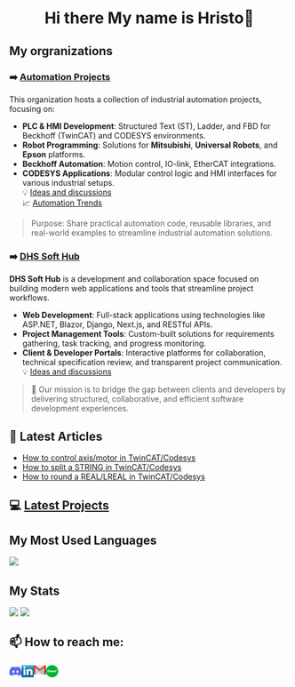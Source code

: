 # <p align="center"> Hi there My name is Hristo👋</p>

<!--
**hganchev/hganchev** is a ✨ _special_ ✨ repository because its `README.md` (this file) appears on your GitHub profile.

Here are some ideas to get you started:

- 🔭 I’m currently working on ...
- 🌱 I’m currently learning ...
- 👯 I’m looking to collaborate on ...
- 🤔 I’m looking for help with ...
- 💬 Ask me about ...
- 📫 How to reach me: ...
- 😄 Pronouns: ...
- ⚡ Fun fact: ...
-->
## My orgranizations
### ➡️ [Automation Projects](https://github.com/Technical-Software-Solutions)
This organization hosts a collection of industrial automation projects, focusing on:

- **PLC & HMI Development**: Structured Text (ST), Ladder, and FBD for Beckhoff (TwinCAT) and CODESYS environments.
- **Robot Programming**: Solutions for **Mitsubishi**, **Universal Robots**, and **Epson** platforms.
- **Beckhoff Automation**: Motion control, IO-link, EtherCAT integrations.
- **CODESYS Applications**: Modular control logic and HMI interfaces for various industrial setups.<br>
💡 [Ideas and discussions](https://github.com/orgs/Technical-Software-Solutions/discussions)<br>
📈 [Automation Trends](https://github.com/Technical-Software-Solutions/industry-automation-trends)<br>
> Purpose: Share practical automation code, reusable libraries, and real-world examples to streamline industrial automation solutions.

### ➡️ [DHS Soft Hub](https://github.com/DHS-Soft-Hub)
**DHS Soft Hub** is a development and collaboration space focused on building modern web applications and tools that streamline project workflows.

- **Web Development**: Full-stack applications using technologies like ASP.NET, Blazor, Django, Next.js, and RESTful APIs.
- **Project Management Tools**: Custom-built solutions for requirements gathering, task tracking, and progress monitoring.
- **Client & Developer Portals**: Interactive platforms for collaboration, technical specification review, and transparent project communication.<br>
💡 [Ideas and discussions](https://github.com/orgs/DHS-Soft-Hub/discussions)

> 🤝 Our mission is to bridge the gap between clients and developers by delivering structured, collaborative, and efficient software development experiences.

## :newspaper: Latest Articles
- [How to control axis/motor in TwinCAT/Codesys](https://medium.com/@hristo.iliev.ganchev/how-to-control-axis-motor-in-twincat-codesys-d89972621025)
- [How to split a STRING in TwinCAT/Codesys](https://medium.com/@hristo.iliev.ganchev/how-to-split-a-string-in-twincat-77e4b2985dee)
- [How to round a REAL/LREAL in TwinCAT/Codesys](https://medium.com/@hristo.iliev.ganchev/how-to-round-a-real-lreal-in-twincat-d551172555f3)

## :computer: [Latest Projects](https://github.com/hganchev/hganchev/blob/main/projects.md)

## My Most Used Languages
![](https://github-readme-stats.vercel.app/api/top-langs/?username=hganchev&layout=compact&theme=vue&hide=jupyter%20notebook)
<br/>

## My Stats
![](https://github-readme-stats.vercel.app/api?username=hganchev&show_icons=true&hide_title=true&count_private=true&theme=vue)
![](https://github-readme-streak-stats.herokuapp.com/?user=hganchev&theme=vue&hide_border=false)

## <p>📫 How to reach me: </p>
<a href="https://discordapp.com/users/hganchev#7123">
  <img align="left" alt="Discord" width="22px" src="https://github.com/hganchev/hganchev/blob/main/Socials/discord.svg" />
</a>
<a href="https://www.linkedin.com/in/hristo-ganchev-5407806a/">
  <img align="left" alt="LinkedIN" width="22px" src="https://github.com/hganchev/hganchev/blob/main/Socials/Linkedin.png" />
</a>
<a href="mailto:hristo.iliev.ganchev@gmail.com">
  <img align="left" alt="gmail" width="22px" src="https://github.com/hganchev/hganchev/blob/main/Socials/gmail.png" />
</a>
<a href="https://www.fiverr.com/users/hganchev">
  <img align="left" alt="Fiverr" width="22px" src="https://github.com/hganchev/hganchev/blob/main/Socials/fiverr.svg" />
</a>
<br>

